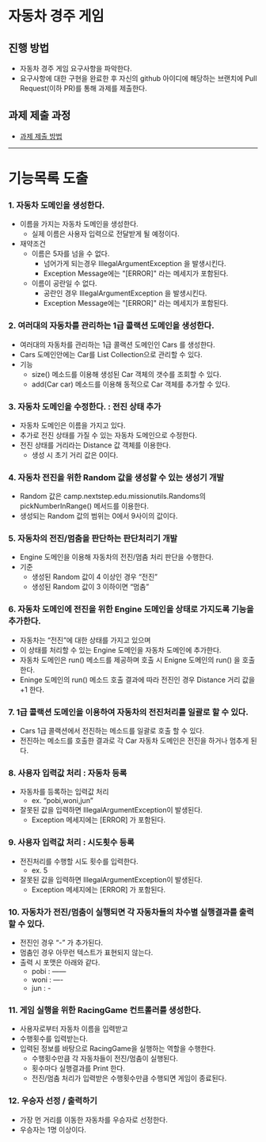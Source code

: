 # 자동차 경주 게임
## 진행 방법
* 자동차 경주 게임 요구사항을 파악한다.
* 요구사항에 대한 구현을 완료한 후 자신의 github 아이디에 해당하는 브랜치에 Pull Request(이하 PR)를 통해 과제를 제출한다.

## 과제 제출 과정
* [과제 제출 방법](https://github.com/next-step/nextstep-docs/tree/master/precourse)

---
# 기능목록 도출

### 1. 자동차 도메인을 생성한다.

- 이름을 가지는 자동차 도메인을 생성한다.
    - 실제 이름은 사용자 입력으로 전달받게 될 예정이다.
- 재약조건
    - 이름은 5자를 넘을 수 없다.
        - 넘어가게 되는경우 IllegalArgumentException 을 발생시킨다.
        - Exception Message에는 "[ERROR]" 라는 메세지가 포함된다.
    - 이름이 공란일 수 없다.
        - 공란인 경우 IllegalArgumentException 을 발생시킨다.
        - Exception Message에는 "[ERROR]" 라는 메세지가 포함된다.

### 2. 여러대의 자동차를 관리하는 1급 콜랙션 도메인을 생성한다.

- 여러대의 자동차를 관리하는 1급 콜랙션 도메인인 Cars 를 생성한다.
- Cars 도메인안에는 Car를 List Collection으로 관리할 수 있다.
- 기능
  - size() 메소드를 이용해 생성된 Car 객체의 갯수를 조회할 수 있다. 
  - add(Car car) 메소드를 이용해 동적으로 Car 객체를 추가할 수 있다.

### 3. 자동차 도메인을 수정한다. : 전진 상태 추가

- 자동차 도메인은 이름을 가지고 있다.
- 추가로 전진 상태를 가질 수 있는 자동차 도메인으로 수정한다.
- 전진 상태를 거리라는 Distance 값 객체를 이용한다.
  - 생성 시 초기 거리 값은 0이다. 

### 4. 자동차 전진을 위한 Random 값을 생성할 수 있는 생성기 개발
- Random 값은 camp.nextstep.edu.missionutils.Randoms의 pickNumberInRange() 메서드를 이용한다. 
- 생성되는 Random 값의 범위는 0에서 9사이의 값이다.

### 5. 자동차의 전진/멈춤을 판단하는 판단처리기 개발
- Engine 도메인을 이용해 자동차의 전진/멈춤 처리 판단을 수행한다.
- 기준
  - 생성된 Random 값이 4 이상인 경우 “전진”
  - 생성된 Random 값이 3 이하이면 “멈춤”

### 6. 자동차 도메인에 전진을 위한 Engine 도메인을 상태로 가지도록 기능을 추가한다.
- 자동차는 “전진”에 대한 상태를 가지고 있으며
- 이 상태를 처리할 수 있는 Engine 도메인을 자동차 도메인에 추가한다.
- 자동차 도메인은 run() 메소드를 제공하며 호출 시 Enigne 도메인의 run() 을 호출한다.
- Eninge 도메인의 run() 메소드 호출 결과에 따라 전진인 경우 Distance 거리 값을 +1 한다.

### 7. 1급 콜랙션 도메인을 이용하여 자동차의 전진처리를 일괄로 할 수 있다.

- Cars 1급 콜랙션에서 전진하는 메소드를 일괄로 호출 할 수 있다.
- 전진하는 메소드를 호출한 결과로 각 Car 자동차 도메인은 전진을 하거나 멈추게 된다.

### 8. 사용자 입력값 처리 : 자동차 등록

- 자동차를 등록하는 입력값 처리
    - ex. “pobi,woni,jun”
- 잘못된 값을 입력하면 IllegalArgumentException이 발생된다.
    - Exception 메세지에는 [ERROR] 가 포함된다.

### 9. 사용자 입력값 처리 : 시도횟수 등록

- 전진처리를 수행할 시도 횟수를 입력한다.
    - ex. 5
- 잘못된 값을 입력하면 IllegalArgumentException이 발생된다.
    - Exception 메세지에는 [ERROR] 가 포함된다.

### 10. 자동차가 전진/멈춤이 실행되면 각 자동차들의 차수별 실행결과를 출력할 수 있다.

- 전진인 경우 “-” 가 추가된다.
- 멈춤인 경우 아무런 텍스트가 표현되지 않는다.
- 출력 시 포맷은 아래와 같다.
    - pobi : ——
    - woni : —-
    - jun : -

### 11. 게임 실행을 위한 RacingGame 컨트롤러를 생성한다.

- 사용자로부터 자동차 이름을 입력받고
- 수행횟수를 입력받는다.
- 입력된 정보를 바탕으로 RacingGame을 실행하는 역할을 수행한다.
    - 수행횟수만큼 각 자동차들이 전진/멈춤이 실행된다.
    - 횟수마다 실행결과를 Print 한다.
    - 전진/멈춤 처리가 입력받은 수행횟수만큼 수행되면 게임이 종료된다.

### 12. 우승자 선정 / 출력하기

- 가장 먼 거리를 이동한 자동차를 우승자로 선정한다.
- 우승자는 1명 이상이다.